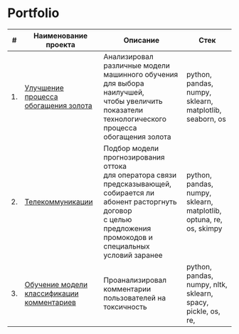 # Portfolio



| #    | Наименование проекта                | Описание                                                     | Стек                                                         |
| ---- | ------------------------------------------------------------ | ------------------------------------------------------------ | ------------------------------------------------------------ |
| 1.   | [Улучшение процесса обогащения золота](https://github.com/yaroslav-korobkov/Portfolio/tree/main/Gold_Recovery) |Анализировал различные модели машинного обучения для выбора наилучшей, <br/> чтобы увеличить показатели технологического процесса обогащения золота | python, pandas, numpy, sklearn, matplotlib, seaborn, os       |
| 2.   | [Телекоммуникации](https://github.com/yaroslav-korobkov/Portfolio/tree/main/Telecommunications) | Подбор модели прогнозирования оттока <br/> для оператора связи предсказывающей, собирается ли абонент расторгнуть договор <br/> с целью предложения промокодов и специальных условий заранее | python, pandas, numpy, sklearn, matplotlib, optuna, re, os, skimpy |
| 3.   | [Обучение модели классификации комментариев](https://github.com/yaroslav-korobkov/Portfolio/tree/main/Toxic_comments) | Проанализировал комментарии пользователей на токсичность             | python, pandas, numpy, nltk, sklearn, spacy, pickle, os, re,  |
